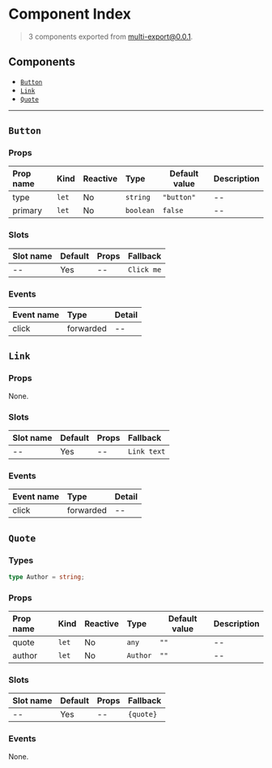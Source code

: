 # Component Index

> 3 components exported from multi-export@0.0.1.

## Components

- [`Button`](#button)
- [`Link`](#link)
- [`Quote`](#quote)

---

## `Button`

### Props

| Prop name | Kind             | Reactive | Type                 | Default value         | Description |
| :-------- | :--------------- | :------- | :------------------- | --------------------- | ----------- |
| type      | <code>let</code> | No       | <code>string</code>  | <code>"button"</code> | --          |
| primary   | <code>let</code> | No       | <code>boolean</code> | <code>false</code>    | --          |

### Slots

| Slot name | Default | Props | Fallback              |
| :-------- | :------ | :---- | :-------------------- |
| --        | Yes     | --    | <code>Click me</code> |

### Events

| Event name | Type      | Detail |
| :--------- | :-------- | :----- |
| click      | forwarded | --     |

## `Link`

### Props

None.

### Slots

| Slot name | Default | Props | Fallback               |
| :-------- | :------ | :---- | :--------------------- |
| --        | Yes     | --    | <code>Link text</code> |

### Events

| Event name | Type      | Detail |
| :--------- | :-------- | :----- |
| click      | forwarded | --     |

## `Quote`

### Types

```ts
type Author = string;
```

### Props

| Prop name | Kind             | Reactive | Type                | Default value   | Description |
| :-------- | :--------------- | :------- | :------------------ | --------------- | ----------- |
| quote     | <code>let</code> | No       | <code>any</code>    | <code>""</code> | --          |
| author    | <code>let</code> | No       | <code>Author</code> | <code>""</code> | --          |

### Slots

| Slot name | Default | Props | Fallback             |
| :-------- | :------ | :---- | :------------------- |
| --        | Yes     | --    | <code>{quote}</code> |

### Events

None.
